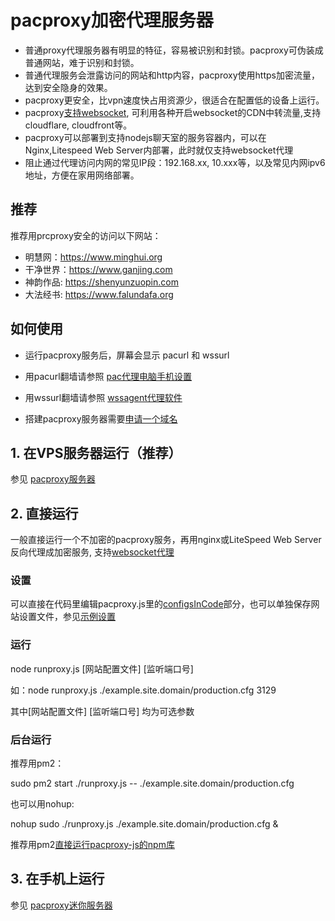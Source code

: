 # pacproxy加密代理服务器

* 普通proxy代理服务器有明显的特征，容易被识别和封锁。pacproxy可伪装成普通网站，难于识别和封锁。
* 普通代理服务会泄露访问的网站和http内容，pacproxy使用https加密流量，达到安全隐身的效果。
* pacproxy更安全，比vpn速度快占用资源少，很适合在配置低的设备上运行。
* pacproxy[支持websocket](https://github.com/httpgate/wssproxy-agent), 可利用各种开启websocket的CDN中转流量,支持cloudflare, cloudfront等。
* pacproxy可以部署到支持nodejs聊天室的服务容器内，可以在Nginx,Litespeed Web Server内部署，此时就仅支持websocket代理
* 阻止通过代理访问内网的常见IP段：192.168.xx, 10.xxx等，以及常见内网ipv6地址，方便在家用网络部署。


## 推荐

推荐用prcproxy安全的访问以下网站：
* 明慧网：https://www.minghui.org
* 干净世界：https://www.ganjing.com
* 神韵作品: https://shenyunzuopin.com
* 大法经书: https://www.falundafa.org


## 如何使用

* 运行pacproxy服务后，屏幕会显示 pacurl 和 wssurl

* 用pacurl翻墙请参照 [pac代理电脑手机设置](\/documents\/DeviceSetting_ZH\.md)

* 用wssurl翻墙请参照 [wssagent代理软件](https://github.com/httpgate/wssproxy-agent)

* 搭建pacproxy服务器需要[申请一个域名](\/documents\/About_Domain_ZH.md)


## 1. 在VPS服务器运行（推荐）

参见 [pacproxy服务器](https://github.com/httpgate/pacproxy-server)


## 2. 直接运行

一般直接运行一个不加密的pacproxy服务，再用nginx或LiteSpeed Web Server反向代理成加密服务, 支持[websocket代理](https://github.com/httpgate/wssproxy-agent)

### 设置

可以直接在代码里编辑pacproxy.js里的[configsInCode](pacproxy\.js)部分，也可以单独保存网站设置文件，参见[示例设置](example.site.domain)

### 运行

node runproxy.js [网站配置文件] [监听端口号]

如：node runproxy.js ./example.site.domain/production.cfg 3129

其中[网站配置文件] [监听端口号] 均为可选参数


### 后台运行

推荐用pm2：

sudo pm2 start ./runproxy.js -- ./example.site.domain/production.cfg 

也可以用nohup:

nohup sudo ./runproxy.js ./example.site.domain/production.cfg &

推荐用pm2[直接运行pacproxy-js的npm库](https://github.com/httpgate/resouces/tree/main/pm2_Run_Npm_Package.md)

## 3. 在手机上运行

参见 [pacproxy迷你服务器](https://github.com/httpgate/pacproxy-miniserver)

